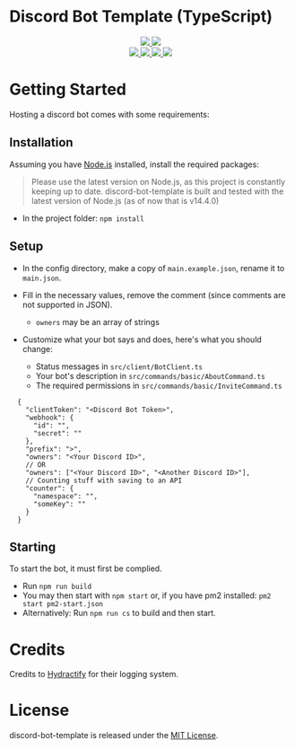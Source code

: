 # Discord Bot Template (TypeScript)

<div>
  <p align="center">
    <a href="https://github.com/TMUniversal/discord-bot-template/blob/stable/package.json#L3">
      <img src="https://img.shields.io/github/package-json/v/TMUniversal/discord-bot-template?style=flat&color=c4c4c4" />
    </a>
    <a href="https://tmuniversal.eu/redirect/patreon">
      <img src="https://img.shields.io/badge/Patreon-support_me-fa6956.svg?style=flat&logo=patreon" />
    </a>
    <br />
    <a href="https://github.com/TMUniversal/discord-bot-template/actions">
      <img src="https://github.com/TMUniversal/discord-bot-template/workflows/Test/badge.svg" />
    </a>
    <a href="https://github.com/TMUniversal/discord-bot-template/issues">
      <img src="https://img.shields.io/github/issues/TMUniversal/discord-bot-template.svg?style=flat">
    </a>
    <a href="https://github.com/TMUniversal/discord-bot-template/graphs/contributors">
      <img src="https://img.shields.io/github/contributors/TMUniversal/discord-bot-template.svg?style=flat">
    </a>
    <a href="https://github.com/TMUniversal/discord-bot-template/blob/stable/LICENSE.md">
      <img src="https://img.shields.io/github/license/TMUniversal/discord-bot-template.svg?style=flat">
    </a>
  </p>
</div>

# Getting Started

Hosting a discord bot comes with some requirements:

## Installation

Assuming you have [Node.js](https://nodejs.org/en/download/current/) installed, install the required packages:

> Please use the latest version on Node.js, as this project is constantly keeping up to date.
> discord-bot-template is built and tested with the latest version of Node.js (as of now that is v14.4.0)

- In the project folder: `npm install`

## Setup

- In the config directory, make a copy of `main.example.json`, rename it to `main.json`.
- Fill in the necessary values, remove the comment (since comments are not supported in JSON).

  - `owners` may be an array of strings

- Customize what your bot says and does, here's what you should change:
  - Status messages in `src/client/BotClient.ts`
  - Your bot's description in `src/commands/basic/AboutCommand.ts`
  - The required permissions in `src/commands/basic/InviteCommand.ts`

```JS
  {
    "clientToken": "<Discord Bot Token>",
    "webhook": {
      "id": "",
      "secret": ""
    },
    "prefix": ">",
    "owners": "<Your Discord ID>",
    // OR
    "owners": ["<Your Discord ID>", "<Another Discord ID>"],
    // Counting stuff with saving to an API
    "counter": {
      "namespace": "",
      "someKey": ""
    }
  }
```

## Starting

To start the bot, it must first be complied.

- Run `npm run build`
- You may then start with `npm start` or, if you have pm2 installed: `pm2 start pm2-start.json`
- Alternatively: Run `npm run cs` to build and then start.

# Credits

Credits to [Hydractify](https://github.com/Hydractify/kanna_kobayashi) for their logging system.

# License

discord-bot-template is released under the [MIT License](LICENSE.md).
